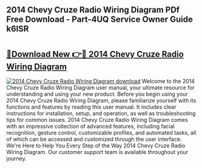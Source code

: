 ## 2014 Chevy Cruze Radio Wiring Diagram PDf Free Download - Part-4UQ Service Owner Guide k6lSR

# <h2><a href="http://dfn2y8.blite.top/?on=2014+Chevy+Cruze+Radio+Wiring+Diagram">🔗Download New 👉🔴 2014 Chevy Cruze Radio Wiring Diagram</a></h2>

[![2014 Chevy Cruze Radio Wiring Diagram download](https://i.imgur.com/lujVjoI.png)](http://dfn2y8.blite.top/?on=2014+Chevy+Cruze+Radio+Wiring+Diagram)
Welcome to the 2014 Chevy Cruze Radio Wiring Diagram user manual, your ultimate resource for understanding and using your new product. Before you begin using your 2014 Chevy Cruze Radio Wiring Diagram, please familiarize yourself with its functions and features by reading this user manual. It includes clear instructions for installation, setup, and operation, as well as troubleshooting tips for common issues. 2014 Chevy Cruze Radio Wiring Diagram comes with an impressive collection of advanced features, including facial recognition, gesture control, customizable profiles, and automated tasks, all of which can be accessed and customized through the user interface. We're Here to Help You Every Step of the Way 2014 Chevy Cruze Radio Wiring Diagram. Our customer support team is available throughout your journey.
